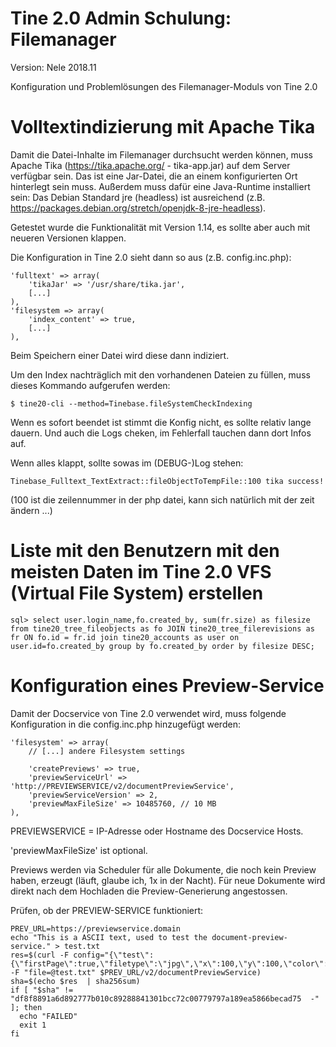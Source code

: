 Tine 2.0 Admin Schulung: Filemanager
=================

Version: Nele 2018.11

Konfiguration und Problemlösungen des Filemanager-Moduls von Tine 2.0

Volltextindizierung mit Apache Tika
=================

Damit die Datei-Inhalte im Filemanager durchsucht werden können, muss Apache Tika (https://tika.apache.org/ - tika-app.jar)
 auf dem Server verfügbar sein. Das ist eine Jar-Datei, die an einem konfigurierten
 Ort hinterlegt sein muss. Außerdem muss dafür eine Java-Runtime installiert sein:
 Das Debian Standard jre (headless) ist ausreichend (z.B. https://packages.debian.org/stretch/openjdk-8-jre-headless).

Getestet wurde die Funktionalität mit Version 1.14, es sollte aber auch mit neueren Versionen klappen.

Die Konfiguration in Tine 2.0 sieht dann so aus (z.B. config.inc.php):

    'fulltext' => array(
        'tikaJar' => '/usr/share/tika.jar',
        [...]
    ),
    'filesystem => array(
        'index_content' => true,
        [...]
    ), 

Beim Speichern einer Datei wird diese dann indiziert.

Um den Index nachträglich mit den vorhandenen Dateien zu füllen, muss dieses Kommando aufgerufen werden:

    $ tine20-cli --method=Tinebase.fileSystemCheckIndexing

Wenn es sofort beendet ist stimmt die Konfig nicht,  es sollte relativ lange dauern. Und auch die Logs cheken,
 im Fehlerfall tauchen dann dort Infos auf.

Wenn alles klappt, sollte sowas im (DEBUG-)Log stehen:

    Tinebase_Fulltext_TextExtract::fileObjectToTempFile::100 tika success!

(100 ist die zeilennummer in der php datei, kann sich natürlich mit der zeit ändern ...)

Liste mit den Benutzern mit den meisten Daten im Tine 2.0 VFS (Virtual File System) erstellen
=====

    sql> select user.login_name,fo.created_by, sum(fr.size) as filesize from tine20_tree_fileobjects as fo JOIN tine20_tree_filerevisions as fr ON fo.id = fr.id join tine20_accounts as user on user.id=fo.created_by group by fo.created_by order by filesize DESC;

Konfiguration eines Preview-Service
=====

Damit der Docservice von Tine 2.0 verwendet wird, muss folgende Konfiguration in die config.inc.php
 hinzugefügt werden:

    'filesystem' => array(
        // [...] andere Filesystem settings
        
        'createPreviews' => true,
        'previewServiceUrl' => 'http://PREVIEWSERVICE/v2/documentPreviewService',
        'previewServiceVersion' => 2,
        'previewMaxFileSize' => 10485760, // 10 MB
    ),

PREVIEWSERVICE = IP-Adresse oder Hostname des Docservice Hosts.

'previewMaxFileSize' ist optional.

Previews werden via Scheduler für alle Dokumente, die noch kein Preview haben, erzeugt
 (läuft, glaube ich, 1x in der Nacht). Für neue Dokumente wird direkt nach dem Hochladen
 die Preview-Generierung angestossen.

Prüfen, ob der PREVIEW-SERVICE funktioniert:

    PREV_URL=https://previewservice.domain
    echo "This is a ASCII text, used to test the document-preview-service." > test.txt
    res=$(curl -F config="{\"test\": {\"firstPage\":true,\"filetype\":\"jpg\",\"x\":100,\"y\":100,\"color\":false}}" -F "file=@test.txt" $PREV_URL/v2/documentPreviewService)
    sha=$(echo $res  | sha256sum)
    if [ "$sha" != "df8f8891a6d892777b010c89288841301bcc72c00779797a189ea5866becad75  -" ]; then
      echo "FAILED"
      exit 1
    fi
